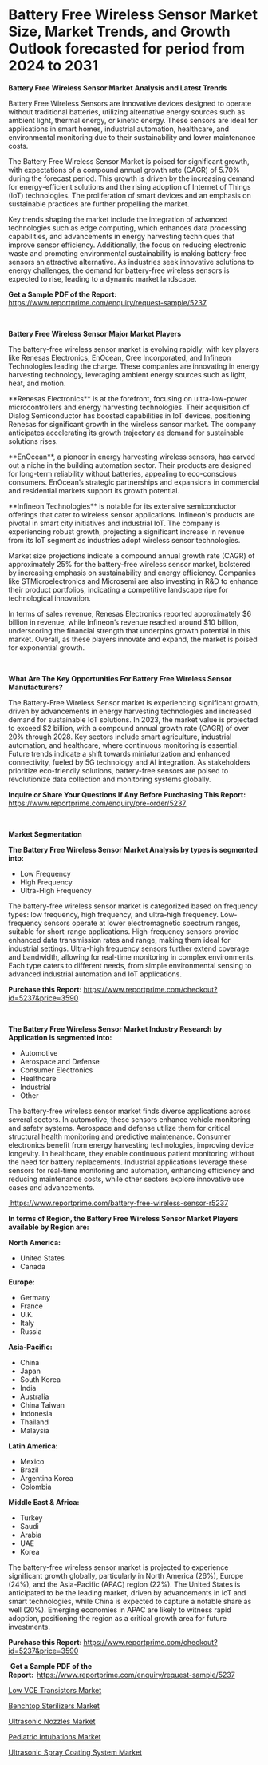 <p><h1>Battery Free Wireless Sensor Market Size, Market Trends, and Growth Outlook forecasted for period from 2024 to 2031</h1></p><p><strong>Battery Free Wireless Sensor Market Analysis and Latest Trends</strong></p>
<p><p>Battery Free Wireless Sensors are innovative devices designed to operate without traditional batteries, utilizing alternative energy sources such as ambient light, thermal energy, or kinetic energy. These sensors are ideal for applications in smart homes, industrial automation, healthcare, and environmental monitoring due to their sustainability and lower maintenance costs.</p><p>The Battery Free Wireless Sensor Market is poised for significant growth, with expectations of a compound annual growth rate (CAGR) of 5.70% during the forecast period. This growth is driven by the increasing demand for energy-efficient solutions and the rising adoption of Internet of Things (IoT) technologies. The proliferation of smart devices and an emphasis on sustainable practices are further propelling the market.</p><p>Key trends shaping the market include the integration of advanced technologies such as edge computing, which enhances data processing capabilities, and advancements in energy harvesting techniques that improve sensor efficiency. Additionally, the focus on reducing electronic waste and promoting environmental sustainability is making battery-free sensors an attractive alternative. As industries seek innovative solutions to energy challenges, the demand for battery-free wireless sensors is expected to rise, leading to a dynamic market landscape.</p></p>
<p><strong>Get a Sample PDF of the Report:&nbsp;</strong> <a href="https://www.reportprime.com/enquiry/request-sample/5237">https://www.reportprime.com/enquiry/request-sample/5237</a></p>
<p>&nbsp;</p>
<p><strong>Battery Free Wireless Sensor Major Market Players</strong></p>
<p><p>The battery-free wireless sensor market is evolving rapidly, with key players like Renesas Electronics, EnOcean, Cree Incorporated, and Infineon Technologies leading the charge. These companies are innovating in energy harvesting technology, leveraging ambient energy sources such as light, heat, and motion.</p><p>**Renesas Electronics** is at the forefront, focusing on ultra-low-power microcontrollers and energy harvesting technologies. Their acquisition of Dialog Semiconductor has boosted capabilities in IoT devices, positioning Renesas for significant growth in the wireless sensor market. The company anticipates accelerating its growth trajectory as demand for sustainable solutions rises.</p><p>**EnOcean**, a pioneer in energy harvesting wireless sensors, has carved out a niche in the building automation sector. Their products are designed for long-term reliability without batteries, appealing to eco-conscious consumers. EnOcean’s strategic partnerships and expansions in commercial and residential markets support its growth potential.</p><p>**Infineon Technologies** is notable for its extensive semiconductor offerings that cater to wireless sensor applications. Infineon's products are pivotal in smart city initiatives and industrial IoT. The company is experiencing robust growth, projecting a significant increase in revenue from its IoT segment as industries adopt wireless sensor technologies.</p><p>Market size projections indicate a compound annual growth rate (CAGR) of approximately 25% for the battery-free wireless sensor market, bolstered by increasing emphasis on sustainability and energy efficiency. Companies like STMicroelectronics and Microsemi are also investing in R&D to enhance their product portfolios, indicating a competitive landscape ripe for technological innovation.</p><p>In terms of sales revenue, Renesas Electronics reported approximately $6 billion in revenue, while Infineon’s revenue reached around $10 billion, underscoring the financial strength that underpins growth potential in this market. Overall, as these players innovate and expand, the market is poised for exponential growth.</p></p>
<p>&nbsp;</p>
<p><strong>What Are The Key Opportunities For Battery Free Wireless Sensor Manufacturers?</strong></p>
<p><p>The Battery-Free Wireless Sensor market is experiencing significant growth, driven by advancements in energy harvesting technologies and increased demand for sustainable IoT solutions. In 2023, the market value is projected to exceed $2 billion, with a compound annual growth rate (CAGR) of over 20% through 2028. Key sectors include smart agriculture, industrial automation, and healthcare, where continuous monitoring is essential. Future trends indicate a shift towards miniaturization and enhanced connectivity, fueled by 5G technology and AI integration. As stakeholders prioritize eco-friendly solutions, battery-free sensors are poised to revolutionize data collection and monitoring systems globally.</p></p>
<p><strong>Inquire or Share Your Questions If Any Before Purchasing This Report:</strong> <a href="https://www.reportprime.com/enquiry/pre-order/5237">https://www.reportprime.com/enquiry/pre-order/5237</a></p>
<p>&nbsp;</p>
<p><strong>Market Segmentation</strong></p>
<p><strong>The Battery Free Wireless Sensor Market Analysis by types is segmented into:</strong></p>
<p><ul><li>Low Frequency</li><li>High Frequency</li><li>Ultra-High Frequency</li></ul></p>
<p><p>The battery-free wireless sensor market is categorized based on frequency types: low frequency, high frequency, and ultra-high frequency. Low-frequency sensors operate at lower electromagnetic spectrum ranges, suitable for short-range applications. High-frequency sensors provide enhanced data transmission rates and range, making them ideal for industrial settings. Ultra-high frequency sensors further extend coverage and bandwidth, allowing for real-time monitoring in complex environments. Each type caters to different needs, from simple environmental sensing to advanced industrial automation and IoT applications.</p></p>
<p><strong>Purchase this Report:&nbsp;</strong><a href="https://www.reportprime.com/checkout?id=5237&price=3590">https://www.reportprime.com/checkout?id=5237&price=3590</a></p>
<p>&nbsp;</p>
<p><strong>The Battery Free Wireless Sensor Market Industry Research by Application is segmented into:</strong></p>
<p><ul><li>Automotive</li><li>Aerospace and Defense</li><li>Consumer Electronics</li><li>Healthcare</li><li>Industrial</li><li>Other</li></ul></p>
<p><p>The battery-free wireless sensor market finds diverse applications across several sectors. In automotive, these sensors enhance vehicle monitoring and safety systems. Aerospace and defense utilize them for critical structural health monitoring and predictive maintenance. Consumer electronics benefit from energy harvesting technologies, improving device longevity. In healthcare, they enable continuous patient monitoring without the need for battery replacements. Industrial applications leverage these sensors for real-time monitoring and automation, enhancing efficiency and reducing maintenance costs, while other sectors explore innovative use cases and advancements.</p></p>
<p><a href="https://www.reportprime.com/battery-free-wireless-sensor-r5237">&nbsp;https://www.reportprime.com/battery-free-wireless-sensor-r5237</a></p>
<p><strong>In terms of Region, the Battery Free Wireless Sensor Market Players available by Region are:</strong></p>
<p>
    <p> <strong> North America: </strong>
        <ul>
            <li>United States</li>
            <li>Canada</li>
        </ul>
        </p> 
    <p> <strong> Europe: </strong>
        <ul>
            <li>Germany</li>
            <li>France</li>
            <li>U.K.</li>
            <li>Italy</li>
            <li>Russia</li>
        </ul>
        </p> 
    <p> <strong> Asia-Pacific: </strong>
        <ul>
            <li>China</li>
            <li>Japan</li>
            <li>South Korea</li>
            <li>India</li>
            <li>Australia</li>
            <li>China Taiwan</li>
            <li>Indonesia</li>
            <li>Thailand</li>
            <li>Malaysia</li>
        </ul>
        </p> 
    <p> <strong> Latin America: </strong>
        <ul>
            <li>Mexico</li>
            <li>Brazil</li>
            <li>Argentina Korea</li>
            <li>Colombia</li>
        </ul>
        </p> 
    <p> <strong> Middle East & Africa: </strong>
        <ul>
            <li>Turkey</li>
            <li>Saudi</li>
            <li>Arabia</li>
            <li>UAE</li>
            <li>Korea</li>
        </ul>
    </p>
    </p>
<p><p>The battery-free wireless sensor market is projected to experience significant growth globally, particularly in North America (26%), Europe (24%), and the Asia-Pacific (APAC) region (22%). The United States is anticipated to be the leading market, driven by advancements in IoT and smart technologies, while China is expected to capture a notable share as well (20%). Emerging economies in APAC are likely to witness rapid adoption, positioning the region as a critical growth area for future investments.</p></p>
<p><strong>Purchase this Report: </strong><a href="https://www.reportprime.com/checkout?id=5237&price=3590">https://www.reportprime.com/checkout?id=5237&price=3590</a></p>
<p>&nbsp;<strong>Get a Sample PDF of the Report:&nbsp;&nbsp;</strong><a href="https://www.reportprime.com/enquiry/request-sample/5237">https://www.reportprime.com/enquiry/request-sample/5237</a></p>
<p><strong></strong></p>
<p><p><a href="https://github.com/WillieWoodard/Market-Research-Report-List-6/blob/main/low-vce-transistors-market.md">Low VCE Transistors Market</a></p><p><a href="https://www.linkedin.com/pulse/how-regional-global-trends-shaping-benchtop-sterilizers-qq0ue?trackingId=BDQP9UYNRkeT9IF3RUbjIA%3D%3D">Benchtop Sterilizers Market</a></p><p><a href="https://issuu.com/reportprime-2/docs/ultrasonic-nozzles-market-size-2030_a9f50065b714fc">Ultrasonic Nozzles Market</a></p><p><a href="https://www.linkedin.com/pulse/future-trends-global-pediatric-intubations-market-insights-92ihe?trackingId=Oq%2FVr9lQTT6Zc4yjLFM%2BVQ%3D%3D">Pediatric Intubations Market</a></p><p><a href="https://issuu.com/reportprime-2/docs/ultrasonic-spray-coating-system-mar_d8330dba2fc044">Ultrasonic Spray Coating System Market</a></p></p>